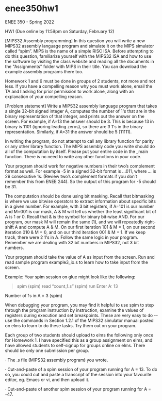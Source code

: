 # enee350hw1
ENEE 350 - Spring 2022

HW1 (Due online by 11:59pm on Saturday, February 12)

[MIPS32 Assembly programming]  In this question you will write a new MIPS32 assembly language program and simulate it on the MIPS simulator called “spim”.  MIPS is the name of a simple RISC ISA.  Before attempting to do this question, familiarize yourself with the MIPS32 ISA and how to use the software by visiting the class website and reading all the documents in the "Assignments" folder with MIPS in their title. You can download the example assembly programs there too.

Homework 1 and 6 must be done in groups of 2 students, not more and not less. If you have a compelling reason why you must work alone, email the TA and I asking for prior permission to work alone, along with an explanation of your compelling reason.

[Problem statement] Write a MIPS32 assembly language program that takes a single 32-bit signed integer A, computes the number of 1's that are in the binary representation of that integer, and prints out the answer on the screen.  For example, if A=13 the answer should be 3. This is because 13 in binary is 1101 (ignoring leading zeros), so there are 3 1's in the binary representation. Similarly, if A=31 the answer should be 5 (11111). 

In writing the program, do not attempt to call any library function for parity or any other library function. The MIPS assembly code you write should do all of the computation by itself. Please put your entire code in the _main function. There is no need to write any other functions in your code.

Your program should work for negative numbers in their two’s complement format as well. For example -5 in a signed 32-bit format is …011, where … is 29 consecutive 1s. (Review two’s complement formats if you don’t remember this from ENEE 244). So the output of this program for -5 should be 31.

The computation should be done using bit masking. Recall that bitmasking is where we use bitwise operators to extract information about specific bits in a given number. For example, with 3 bit registers, if A=101 is our number and M=001 is our mask, A & M will tell us whether the least significant bit of A is 1 or 0. Recall that & is the symbol for binary bit-wise AND. For our program, our mask M will remain the same (1), and we will repeatedly right-shift A and compute A & M. On our first iteration 101 & M = 1, on our second iteration 010 & M = 0, and on our third iteration 001 & M = 1. If we keep track, there were 2 1's in A. Follow the same logic in your program. Remember we are dealing with 32 bit numbers in MIPS32, not 3 bit numbers.

Your program should take the value of A as input from the screen.  Run and read sample program example3_io.s to learn how to take input from the screen.

Example: Your spim session on glue might look like the following:

> spim
(spim) read “count_1.s”
(spim) run
Enter A:    13

Number of 1s in A = 3
(spim)

When debugging your program, you may find it helpful to use spim to step through the program instruction by instruction, examine the values of registers during execution and set breakpoints.  These are very easy to do -- use the commands in Section 1.2.1 of the MIPS32  simulator manual posted on elms to learn to do these tasks. Try them out on your program.

Each group of two students should upload to elms the following only once for Homework 1. I have specified this as a group assignment on elms, and have allowed students to self-signup for groups online on elms. There should be only one submission per group.

 

·       The .s file (MIPS32 assembly program) you wrote.

·       Cut-and-paste of a spim session of your program running for A = 13.  To do so, you could cut and paste a transcript of the session into your favourite editor, eg. Emacs or vi, and then upload it.

·       Cut-and-paste of another spim session of your program running for A = -47.

 


 

